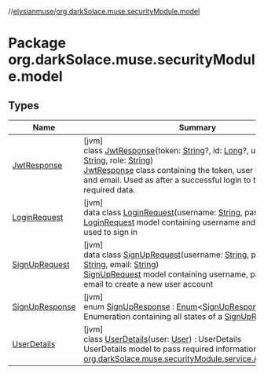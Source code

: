 //[elysianmuse](../../index.md)/[org.darkSolace.muse.securityModule.model](index.md)

# Package org.darkSolace.muse.securityModule.model

## Types

| Name | Summary |
|---|---|
| [JwtResponse](-jwt-response/index.md) | [jvm]<br>class [JwtResponse](-jwt-response/index.md)(token: [String](https://kotlinlang.org/api/latest/jvm/stdlib/kotlin/-string/index.html)?, id: [Long](https://kotlinlang.org/api/latest/jvm/stdlib/kotlin/-long/index.html)?, username: [String](https://kotlinlang.org/api/latest/jvm/stdlib/kotlin/-string/index.html), role: [String](https://kotlinlang.org/api/latest/jvm/stdlib/kotlin/-string/index.html))<br>[JwtResponse](-jwt-response/index.md) class containing the token, user id, username and email. Used as after a successful login to transmit all required data. |
| [LoginRequest](-login-request/index.md) | [jvm]<br>data class [LoginRequest](-login-request/index.md)(username: [String](https://kotlinlang.org/api/latest/jvm/stdlib/kotlin/-string/index.html), password: [String](https://kotlinlang.org/api/latest/jvm/stdlib/kotlin/-string/index.html))<br>[LoginRequest](-login-request/index.md) model containing username and password used to sign in |
| [SignUpRequest](-sign-up-request/index.md) | [jvm]<br>data class [SignUpRequest](-sign-up-request/index.md)(username: [String](https://kotlinlang.org/api/latest/jvm/stdlib/kotlin/-string/index.html), password: [String](https://kotlinlang.org/api/latest/jvm/stdlib/kotlin/-string/index.html), email: [String](https://kotlinlang.org/api/latest/jvm/stdlib/kotlin/-string/index.html))<br>[SignUpRequest](-sign-up-request/index.md) model containing username, password and email to create a new user account |
| [SignUpResponse](-sign-up-response/index.md) | [jvm]<br>enum [SignUpResponse](-sign-up-response/index.md) : [Enum](https://kotlinlang.org/api/latest/jvm/stdlib/kotlin/-enum/index.html)&lt;[SignUpResponse](-sign-up-response/index.md)&gt; <br>Enumeration containing all states of a [SignUpRequest](-sign-up-request/index.md) |
| [UserDetails](-user-details/index.md) | [jvm]<br>class [UserDetails](-user-details/index.md)(user: [User](../org.darkSolace.muse.userModule.model/-user/index.md)) : UserDetails<br>UserDetails model to pass required information to the [org.darkSolace.muse.securityModule.service.AuthTokenFilter](../org.darkSolace.muse.securityModule.service/-auth-token-filter/index.md) |
